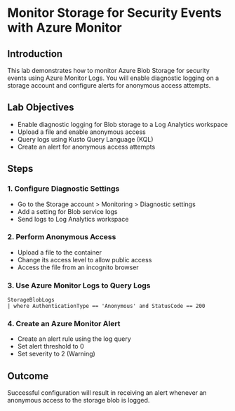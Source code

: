 
# Monitor Storage for Security Events with Azure Monitor

## Introduction
This lab demonstrates how to monitor Azure Blob Storage for security events using Azure Monitor Logs. You will enable diagnostic logging on a storage account and configure alerts for anonymous access attempts.

## Lab Objectives
- Enable diagnostic logging for Blob storage to a Log Analytics workspace
- Upload a file and enable anonymous access
- Query logs using Kusto Query Language (KQL)
- Create an alert for anonymous access attempts

## Steps

### 1. Configure Diagnostic Settings
- Go to the Storage account > Monitoring > Diagnostic settings
- Add a setting for Blob service logs
- Send logs to Log Analytics workspace

### 2. Perform Anonymous Access
- Upload a file to the container
- Change its access level to allow public access
- Access the file from an incognito browser

### 3. Use Azure Monitor Logs to Query Logs
```kql
StorageBlobLogs
| where AuthenticationType == 'Anonymous' and StatusCode == 200
```

### 4. Create an Azure Monitor Alert
- Create an alert rule using the log query
- Set alert threshold to 0
- Set severity to 2 (Warning)

## Outcome
Successful configuration will result in receiving an alert whenever an anonymous access to the storage blob is logged.
